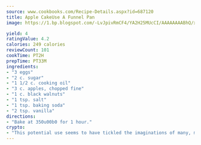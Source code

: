 ```yaml
---
source: www.cookbooks.com/Recipe-Details.aspx?id=687120
title: Apple CakeUse A Funnel Pan  
image: https://1.bp.blogspot.com/-LvJpivRmCF4/YA2H25MUcCI/AAAAAAAABhQ/xgndXuMf7Zopp5S4RExCblnSp5YGujfSQCLcBGAsYHQ/s320/8.png

yield: 4
ratingValue: 4.2
calories: 249 calories
reviewCount: 101
cookTime: PT2H
prepTime: PT33M
ingredients:
- "3 eggs"
- "2 c. sugar"
- "1 1/2 c. cooking oil"
- "3 c. apples, chopped fine"
- "1 c. black walnuts"
- "1 tsp. salt"
- "1 tsp. baking soda"
- "2 tsp. vanilla"
directions:
- "Bake at 350u00b0 for 1 hour."
crypto:
- "This potential use seems to have tickled the imaginations of many, many bitcoin fanciers."
---
```

